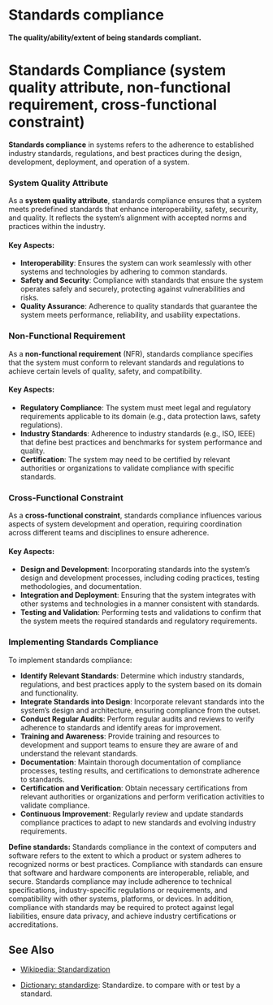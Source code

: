 # Standards compliance

**The quality/ability/extent of being standards compliant.**

<span data-chatgpt-prompt="standards compliance + template">

# Standards Compliance (system quality attribute, non-functional requirement, cross-functional constraint)

**Standards compliance** in systems refers to the adherence to established industry standards, regulations, and best practices during the design, development, deployment, and operation of a system.

### System Quality Attribute

As a **system quality attribute**, standards compliance ensures that a system meets predefined standards that enhance interoperability, safety, security, and quality. It reflects the system’s alignment with accepted norms and practices within the industry.

#### Key Aspects:
- **Interoperability**: Ensures the system can work seamlessly with other systems and technologies by adhering to common standards.
- **Safety and Security**: Compliance with standards that ensure the system operates safely and securely, protecting against vulnerabilities and risks.
- **Quality Assurance**: Adherence to quality standards that guarantee the system meets performance, reliability, and usability expectations.

### Non-Functional Requirement

As a **non-functional requirement** (NFR), standards compliance specifies that the system must conform to relevant standards and regulations to achieve certain levels of quality, safety, and compatibility.

#### Key Aspects:
- **Regulatory Compliance**: The system must meet legal and regulatory requirements applicable to its domain (e.g., data protection laws, safety regulations).
- **Industry Standards**: Adherence to industry standards (e.g., ISO, IEEE) that define best practices and benchmarks for system performance and quality.
- **Certification**: The system may need to be certified by relevant authorities or organizations to validate compliance with specific standards.

### Cross-Functional Constraint

As a **cross-functional constraint**, standards compliance influences various aspects of system development and operation, requiring coordination across different teams and disciplines to ensure adherence.

#### Key Aspects:
- **Design and Development**: Incorporating standards into the system’s design and development processes, including coding practices, testing methodologies, and documentation.
- **Integration and Deployment**: Ensuring that the system integrates with other systems and technologies in a manner consistent with standards.
- **Testing and Validation**: Performing tests and validations to confirm that the system meets the required standards and regulatory requirements.

### Implementing Standards Compliance

To implement standards compliance:
- **Identify Relevant Standards**: Determine which industry standards, regulations, and best practices apply to the system based on its domain and functionality.
- **Integrate Standards into Design**: Incorporate relevant standards into the system’s design and architecture, ensuring compliance from the outset.
- **Conduct Regular Audits**: Perform regular audits and reviews to verify adherence to standards and identify areas for improvement.
- **Training and Awareness**: Provide training and resources to development and support teams to ensure they are aware of and understand the relevant standards.
- **Documentation**: Maintain thorough documentation of compliance processes, testing results, and certifications to demonstrate adherence to standards.
- **Certification and Verification**: Obtain necessary certifications from relevant authorities or organizations and perform verification activities to validate compliance.
- **Continuous Improvement**: Regularly review and update standards compliance practices to adapt to new standards and evolving industry requirements.

</span>

**Define standards:** <span data-chatgpt-prompt="define standards compliance (computers and software)">Standards compliance in the context of computers and software refers to the extent to which a product or system adheres to recognized norms or best practices. Compliance with standards can ensure that software and hardware components are interoperable, reliable, and secure. Standards compliance may include adherence to technical specifications, industry-specific regulations or requirements, and compatibility with other systems, platforms, or devices. In addition, compliance with standards may be required to protect against legal liabilities, ensure data privacy, and achieve industry certifications or accreditations.</span>

## See Also

* [Wikipedia: Standardization](https://wikipedia.org/wiki/Standardization)

* [Dictionary: standardize](https://www.dictionary.com/browse/standardize): Standardize. to compare with or test by a standard.

